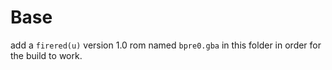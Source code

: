 # Base

add a `firered(u)` version 1.0 rom named `bpre0.gba` in this folder in order for the build to work.
